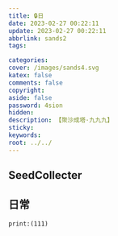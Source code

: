 ```yaml
---
title: 🔒日
date: 2023-02-27 00:22:11
update: 2023-02-27 00:22:11
abbrlink: sands2
tags:

categories:
cover: /images/sands4.svg
katex: false
comments: false
copyright:
aside: false
password: 4sion
hidden:
description: 【聚沙成塔·九九九】 
sticky: 
keywords:
root: ../../
---
```


## SeedCollecter


## 日常
```jupyter
print:(111)
```